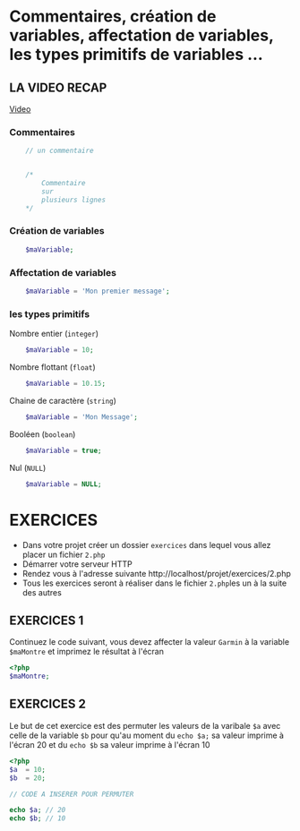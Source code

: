 # Commentaires, création de variables, affectation de variables, les types primitifs de variables …


## LA VIDEO RECAP

 [Video](https://www.youtube.com/watch?v=cbPzoc9zpIo)


### Commentaires

```php
    // un commentaire


    /*
        Commentaire
        sur 
        plusieurs lignes
    */


```


### Création de variables

```php
    $maVariable;
```

### Affectation de variables


```php
    $maVariable = 'Mon premier message';
```


### les types primitifs

Nombre entier (`integer`)

```php
    $maVariable = 10;
```
Nombre flottant (`float`)

```php
    $maVariable = 10.15;
```

Chaine de caractère (`string`)

```php
    $maVariable = 'Mon Message';
```

Booléen (`boolean`)


```php
    $maVariable = true;
```


Nul (`NULL`)


```php
    $maVariable = NULL;
```





# EXERCICES

- Dans votre projet créer un dossier `exercices` dans lequel vous allez placer un fichier `2.php`
- Démarrer votre serveur HTTP
- Rendez vous à l'adresse suivante http://localhost/projet/exercices/2.php
- Tous les exercices seront à réaliser dans le fichier `2.php`les un à la suite des autres


## EXERCICES 1

Continuez le code suivant, vous devez affecter la valeur `Garmin` à la variable `$maMontre` et imprimez le résultat à l'écran

```php
<?php
$maMontre;

```


## EXERCICES 2

Le but de cet exercice est des permuter les valeurs de la varibale `$a` avec celle de la variable `$b`
pour qu'au moment du `echo $a;` sa valeur imprime à l'écran 20 et du `echo $b` sa valeur imprime à l'écran 10


```php
<?php
$a  = 10;
$b  = 20;

// CODE A INSERER POUR PERMUTER

echo $a; // 20
echo $b; // 10

```